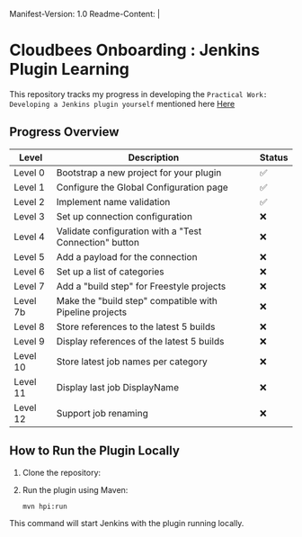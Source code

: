 Manifest-Version: 1.0
Readme-Content: |
# Cloudbees Onboarding :  Jenkins Plugin Learning

This repository tracks my progress in developing the `Practical Work: Developing a Jenkins plugin yourself` mentioned here  [Here](https://engineering.beescloud.com/docs/engineering-cbci/latest/onboarding/practical-work-plugin)

## Progress Overview

| Level   | Description                                                                 | Status |
|---------|-----------------------------------------------------------------------------|-------|
| Level 0 | Bootstrap a new project for your plugin                                     | ✅    |
| Level 1 | Configure the Global Configuration page                                     | ✅    |
| Level 2 | Implement name validation                                                   | ✅     |
| Level 3 | Set up connection configuration                                             | ❌    |
| Level 4 | Validate configuration with a "Test Connection" button                      | ❌    |
| Level 5 | Add a payload for the connection                                            | ❌    |
| Level 6 | Set up a list of categories                                                 | ❌    |
| Level 7 | Add a "build step" for Freestyle projects                                   | ❌    |
| Level 7b| Make the "build step" compatible with Pipeline projects                     | ❌    |
| Level 8 | Store references to the latest 5 builds                                     | ❌    |
| Level 9 | Display references of the latest 5 builds                                   | ❌    |
| Level 10| Store latest job names per category                                         | ❌    |
| Level 11| Display last job DisplayName                                                | ❌    |
| Level 12| Support job renaming                                                       | ❌    |


## How to Run the Plugin Locally

1. Clone the repository:

2. Run the plugin using Maven:
   ```sh
   mvn hpi:run
   ```

This command will start Jenkins with the plugin running locally.

